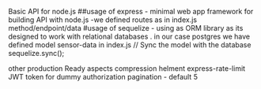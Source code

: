 Basic API for node.js
##usage of express - minimal web app framework for building API with node.js
-we defined routes as in index.js method/endpoint/data
#usage of sequelize - using as ORM library as its designed to work with relational databases . in our case postgres
we have defined model sensor-data in index.js
// Sync the model with the database
sequelize.sync();

other production Ready aspects
compression
helment
express-rate-limit 
JWT token for dummy authorization
pagination - default 5